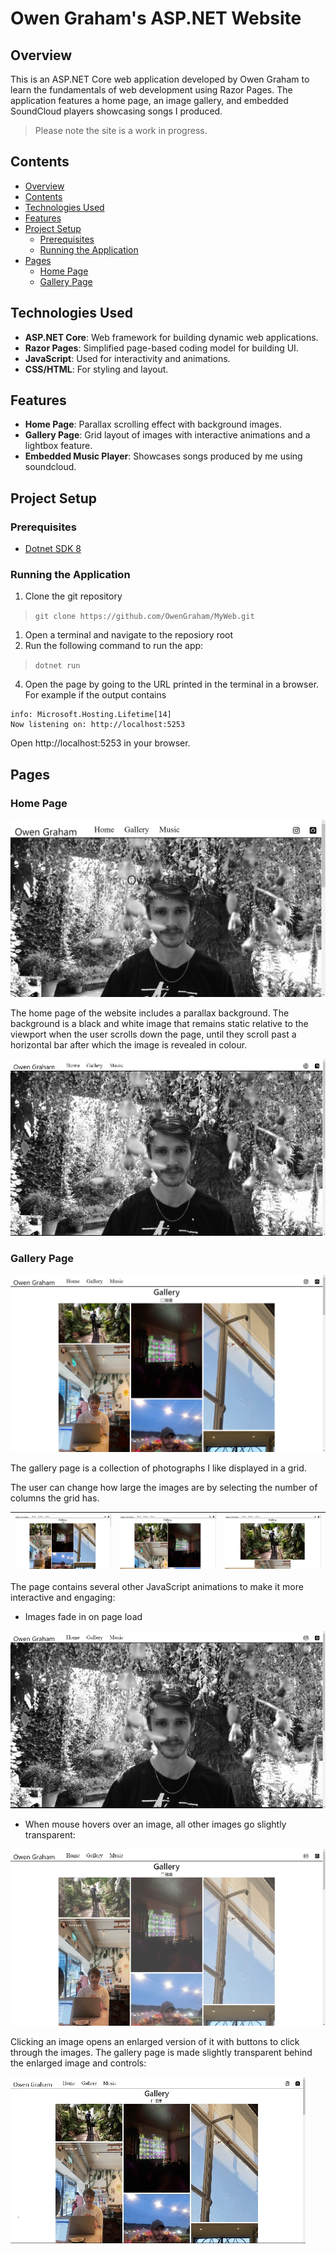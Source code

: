 # Owen Graham's ASP.NET Website <!-- omit from toc -->

## Overview

This is an ASP.NET Core web application developed by Owen Graham to learn the fundamentals of web development using Razor Pages. The application features a home page, an image gallery, and embedded SoundCloud players showcasing songs I produced.

> Please note the site is a work in progress.

## Contents

- [Overview](#overview)
- [Contents](#contents)
- [Technologies Used](#technologies-used)
- [Features](#features)
- [Project Setup](#project-setup)
  - [Prerequisites](#prerequisites)
  - [Running the Application](#running-the-application)
- [Pages](#pages)
  - [Home Page](#home-page)
  - [Gallery Page](#gallery-page)

## Technologies Used

- **ASP.NET Core**: Web framework for building dynamic web applications.
- **Razor Pages**: Simplified page-based coding model for building UI.
- **JavaScript**: Used for interactivity and animations.
- **CSS/HTML**: For styling and layout.

## Features

- **Home Page**: Parallax scrolling effect with background images.
- **Gallery Page**: Grid layout of images with interactive animations and a lightbox feature.
- **Embedded Music Player**: Showcases songs produced by me using soundcloud.

## Project Setup

### Prerequisites

- [Dotnet SDK 8](https://dotnet.microsoft.com/en-us/download/dotnet/8.0)

### Running the Application

1. Clone the git repository

> `git clone https://github.com/OwenGraham/MyWeb.git`

1. Open a terminal and navigate to the reposiory root
2. Run the following command to run the app:

> `dotnet run`

4. Open the page by going to the URL printed in the terminal in a browser. For example if the output contains

```
info: Microsoft.Hosting.Lifetime[14]
Now listening on: http://localhost:5253
```

Open http://localhost:5253 in your browser.

## Pages

### Home Page

![Screenshot of homepage](readme-assets/home-page-screenshot.png)

The home page of the website includes a parallax background. The background is a black and white image that remains static relative to the viewport when the user scrolls down the page, until they scroll past a horizontal bar after which the image is revealed in colour.

![Gif of parallax on home page](readme-assets/home-page-gif.gif)

### Gallery Page

![Screenshot of gallery page](readme-assets/gallery-3-columns.png)

The gallery page is a collection of photographs I like displayed in a grid.

The user can change how large the images are by selecting the number of columns the grid has.

| ![alt text](readme-assets/gallery-3-columns.png) | ![alt text](readme-assets/gallery-2-columns.png) | ![alt text](readme-assets/gallery-1-column.png) |
| ------------------------------------------------ | ------------------------------------------------ | ----------------------------------------------- |

The page contains several other JavaScript animations to make it more interactive and engaging:

- Images fade in on page load

![Gif of images in gallery fading in on page load](readme-assets/gallery-load-gif.gif)

- When mouse hovers over an image, all other images go slightly transparent:

![Gif of other images going transparent when hovering an image on gallery page](readme-assets/gallery-hover-image-gif.gif)

Clicking an image opens an enlarged version of it with buttons to click through the images. The gallery page is made slightly transparent behind the enlarged image and controls:

![Gif of selecting image from gallery to enlarge and clicking through them](readme-assets/enlarge-gallery-image-gif.gif)
